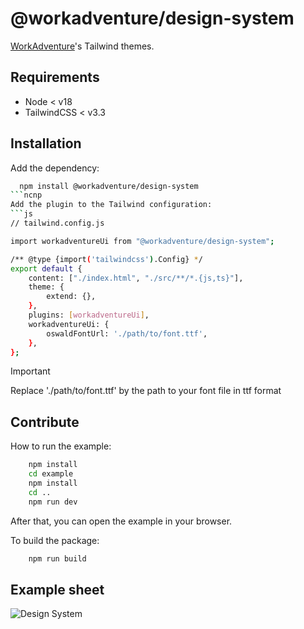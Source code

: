 
# @workadventure/design-system

[WorkAdventure](https://workadventu.re)'s Tailwind themes.


## Requirements
- Node < v18
- TailwindCSS < v3.3
## Installation

Add the dependency:

```bash
  npm install @workadventure/design-system
```ncnp
Add the plugin to the Tailwind configuration:
```js
// tailwind.config.js

import workadventureUi from "@workadventure/design-system";

/** @type {import('tailwindcss').Config} */
export default {
    content: ["./index.html", "./src/**/*.{js,ts}"],
    theme: {
        extend: {},
    },
    plugins: [workadventureUi],
    workadventureUi: {
        oswaldFontUrl: './path/to/font.ttf',
    },
};
```
> [!IMPORTANT]
> Replace './path/to/font.ttf' by the path to your font file in ttf format

## Contribute

How to run the example:

```bash
    npm install
    cd example
    npm install
    cd ..
    npm run dev
```

After that, you can open the example in your browser.

To build the package:

```bash
    npm run build
```

## Example sheet

![Design System](https://github.com/workadventure/design-system/blob/main/DesignSystem.jpg?raw=true)

